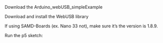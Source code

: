 Download the Arduino_webUSB_simpleExample

Download and install the WebUSB library

If using SAMD-Boards (ex. Nano 33 not), make sure it’s the version is 1.8.9.

Run the p5 sketch: 
